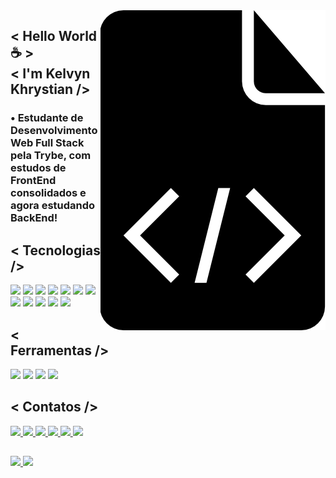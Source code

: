 <img src="code.png" min-width="5px" max-width="30px" align="right" alt="imagem simbolo codigo">
<h2> < Hello World ☕ > <br/> < I'm Kelvyn Khrystian /> </h2>

<h3>• Estudante de Desenvolvimento Web Full Stack pela Trybe, com estudos de FrontEnd consolidados e agora estudando BackEnd!</h3>

## < Tecnologias />
  
<div>
  <img src="https://img.shields.io/badge/HTML5-E34F26?style=for-the-badge&logo=html5&logoColor=white" />
  <img src="https://img.shields.io/badge/CSS3-1572B6?style=for-the-badge&logo=css3&logoColor=white" />
  <img src="https://img.shields.io/badge/JavaScript-F7DF1E?style=for-the-badge&logo=javascript&logoColor=black" />
  <img src="https://img.shields.io/badge/Bootstrap-563D7C?style=for-the-badge&logo=bootstrap&logoColor=white" />
  <img src="https://img.shields.io/badge/React-20232A?style=for-the-badge&logo=react&logoColor=61DAFB" />
  <img src="https://img.shields.io/badge/Redux-593D88?style=for-the-badge&logo=redux&logoColor=white" />
  <img src="https://img.shields.io/badge/-jest-%23C21325?style=for-the-badge&logo=jest&logoColor=white" />
  <img src="https://img.shields.io/badge/testing%20library-323330?style=for-the-badge&logo=testing-library&logoColor=red" />
  <img src="https://img.shields.io/badge/GIT-E44C30?style=for-the-badge&logo=git&logoColor=white" />
  <img src="https://img.shields.io/badge/ESLint-4B3263?style=for-the-badge&logo=eslint&logoColor=white" />
  <img src="https://img.shields.io/badge/node.js-6DA55F?style=for-the-badge&logo=node.js&logoColor=white" />
  <img src="https://camo.githubusercontent.com/63350538fde994bc287ccd4908809301e157980e6564bf78d2c5cec22c0a5914/68747470733a2f2f696d672e736869656c64732e696f2f62616467652f446f636b65722d3243413545303f7374796c653d666f722d7468652d6261646765266c6f676f3d646f636b6572266c6f676f436f6c6f723d7768697465" />
</div>
  
## < Ferramentas />
  
<div>
  <img src="https://img.shields.io/badge/Linux-FCC624?style=for-the-badge&logo=linux&logoColor=black" />
  <img src="https://img.shields.io/badge/Trello-%23026AA7.svg?style=for-the-badge&logo=Trello&logoColor=white" />
  <img src="https://img.shields.io/badge/Vercel-000000?style=for-the-badge&logo=vercel&logoColor=white" />
  <img src="https://img.shields.io/badge/figma-%23F24E1E.svg?style=for-the-badge&logo=figma&logoColor=white" />
</div>
  
## < Contatos />
<div> 

  <a href="https://www.linkedin.com/in/kelvynkhrystian/" target="_blank">
    <img src="https://img.shields.io/badge/-LinkedIn-%230077B5?style=for-the-badge&logo=linkedin&logoColor=white" target="_blank">
  </a>
  <a href="https://api.whatsapp.com/send?phone=5598991054292&text=Kelvyn+Khrystian%0D%0ADesenvolvedor+WEB" target="_blank">
    <img src="https://img.shields.io/badge/WhatsApp-25D366?style=for-the-badge&logo=whatsapp&logoColor=white" target="_blank">
  </a>
  <a href="https://www.instagram.com/kelvyn_kk/" target="_blank">
    <img src="https://img.shields.io/badge/Instagram-E4405F?style=for-the-badge&logo=instagram&logoColor=white" target="_blank">
  </a>
  <a href="mailto:khrystian.dev@hotmail.com" target="_blank">
    <img src="https://img.shields.io/badge/Microsoft_Outlook-0078D4?style=for-the-badge&logo=microsoft-outlook&logoColor=white" />
  </a>
  <a href = "mailto:kelvyn.carvalho@gmail.com">
    <img src="https://img.shields.io/badge/-Gmail-%23333?style=for-the-badge&logo=gmail&logoColor=white" target="_blank">
  </a>
  <a href = "https://www.linkedin.com/in/kelvynkhrystian/">
    <img src="https://img.shields.io/badge/Slack-4A154B?style=for-the-badge&logo=slack&logoColor=white" target="_blank">
  </a>
</div>

##

<div align="left">
  <a href="https://github.com/kelvynkhrystian">
  <img height="180px" src="https://github-readme-stats.vercel.app/api?username=kelvynkhrystian&show_icons=true&theme=dark&include_all_commits=true&count_private=true"/>
  <img height="180px" src="https://github-readme-stats.vercel.app/api/top-langs/?username=kelvynkhrystian&layout=compact&langs_count=7&theme=dark"/>
</div>
